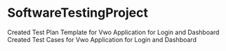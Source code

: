# SoftwareTestingProject
Created Test Plan Template for Vwo Application for Login and Dashboard
Created Test Cases for Vwo Application for Login and Dashboard
